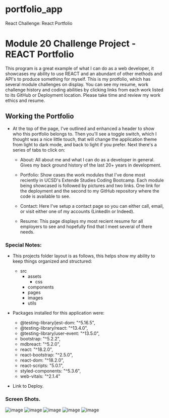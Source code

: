 # portfolio_app
React Challenge: React Portfolio

# Module 20 Challenge Project - REACT Portfolio
This program is a great example of what I can do as a web developer, it showcases my ability to use REACT and an abundant of other methods and API's to produce something for myself. This is my protfolio, which has several module challenges on display. You can see my resume, work challenge history and coding abilities by clicking links from each work listed to its GitHub or Deployment location. Please take time and review my work ethics and resume.


## Working the Portfolio
* At the top of the page, I've outlined and enhanced a header to show who this portfolio belongs to. Then you'll see a toggle switch, which I thought was a nice little touch, that will change the application theme from light to dark mode, and back to light if you prefer. Next there's a series of tabs to click on:
    
    - About: All about me and what I can do as a developer in general. Gives my back ground history of the last 20+ years in development.
    
    - Portfolio: Show cases the work modules that I've done most reciently in UCSD's Extende Studies Coding Bootcamp. Each module being showcased is followed by pictures and two links. One link for the deployment and the second to my GitHub repository where the code is available to see.

    - Contact: Here I've setup a contact page so you can either call, email, or visit either one of my accounts (LinkedIn or Indeed).

    - Resume: This page displays my most recient resume for all employers to see and hopefully find that I meet several of there needs.



### Special Notes:
* This projects folder layout is as follows, this helps show my ability to keep things organized and structured:
    
    - src
        - assets
            - css
        - components
        - pages
        - images
        - utils
    

* Packages installed for this application were:
    - @testing-library/jest-dom: "^5.16.5",
    - @testing-library/react: "^13.4.0",
    - @testing-library/user-event: "^13.5.0",
    - bootstrap: "^5.2.2",
    - mdbreact: "^5.2.0",
    - react: "^18.2.0",
    - react-bootstrap: "^2.5.0",
    - react-dom: "^18.2.0",
    - react-scripts: "5.0.1",
    - styled-components: "^5.3.6",
    - web-vitals: "^2.1.4"

* Link to Deploy.


### Screen Shots.
![image](https://user-images.githubusercontent.com/108200823/199511978-4f57f8d5-95e1-4909-a261-49041fbf7673.png)
![image](https://user-images.githubusercontent.com/108200823/199512074-e1aeb394-af02-41f9-a0a8-ecb0af7cea60.png)
![image](https://user-images.githubusercontent.com/108200823/199512153-ce07560a-fa06-43ec-9c43-21f31faa49e1.png)
![image](https://user-images.githubusercontent.com/108200823/199512244-fc70a115-3761-4652-b23d-b4f35f5a424b.png)
![image](https://user-images.githubusercontent.com/108200823/199512311-ab306f1a-0569-40f2-8e7f-bfac2c69cde2.png)
